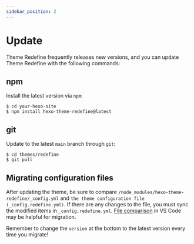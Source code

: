 ```yaml
---
sidebar_position: 2
---
```


# Update

Theme Redefine frequently releases new versions, and you can update Theme Redefine with the following commands:

## npm

Install the latest version via `npm`:

```shell
$ cd your-hexo-site
$ npm install hexo-theme-redefine@latest
````

## git

Update to the latest `main` branch through `git`:

```shell
$ cd themes/redefine
$ git pull
````


## Migrating configuration files

After updating the theme, be sure to compare `/node_modules/hexo-theme-redefine/_config.yml` and `the theme configuration file (_config.redefine.yml)`. If there are any changes to the file, you must sync the modified items in `_config.redefine.yml`. [File comparison](/docs/advanced/vs-code-compare) in VS Code may be helpful for migration.

Remember to change the `version` at the bottom to the latest version every time you migrate!
